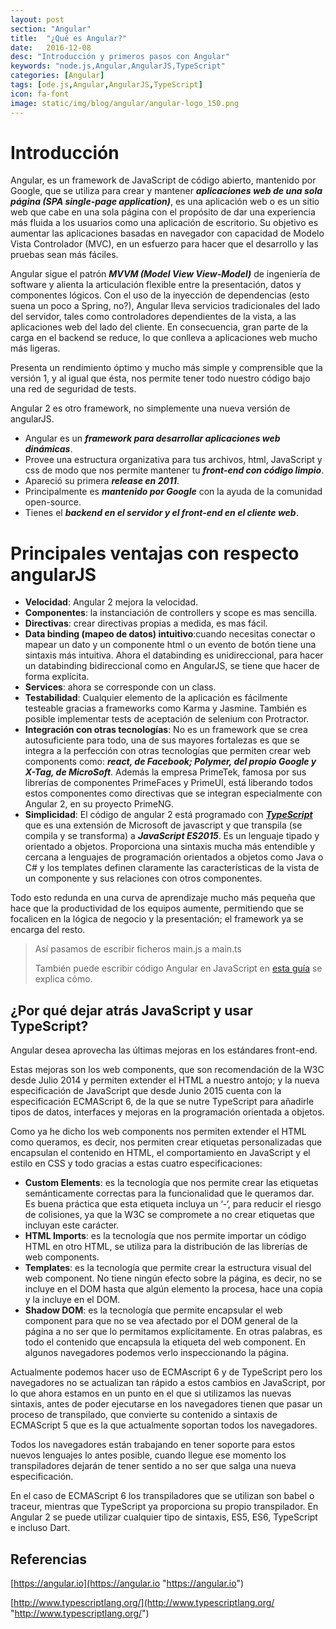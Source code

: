 ```yaml
---
layout: post
section: "Angular"
title:  "¿Qué es Angular?"
date:   2016-12-08
desc: "Introducción y primeros pasos con Angular"
keywords: "node.js,Angular,AngularJS,TypeScript"
categories: [Angular]
tags: [ode.js,Angular,AngularJS,TypeScript]
icon: fa-font
image: static/img/blog/angular/angular-logo_150.png
---
```


# Introducción #

Angular, es un framework de JavaScript de código abierto, mantenido por Google, que se utiliza para crear y mantener ***aplicaciones web de una sola página (SPA single-page application)***, es una aplicación web o es un sitio web que cabe en una sola página con el propósito de dar una experiencia más fluida a los usuarios como una aplicación de escritorio. Su objetivo es aumentar las aplicaciones basadas en navegador con capacidad de Modelo Vista Controlador (MVC), en un esfuerzo para hacer que el desarrollo y las pruebas sean más fáciles.

Angular sigue el patrón ***MVVM (Model View View-Model)*** de ingeniería de software y alienta la articulación flexible entre la presentación, datos y componentes lógicos. Con el uso de la inyección de dependencias (esto suena un poco a Spring, no?), Angular lleva servicios tradicionales del lado del servidor, tales como controladores dependientes de la vista, a las aplicaciones web del lado del cliente. En consecuencia, gran parte de la carga en el backend se reduce, lo que conlleva a aplicaciones web mucho más ligeras.

Presenta un rendimiento óptimo y mucho más simple y comprensible que la versión 1, y al igual que ésta, nos permite tener todo nuestro código bajo una red de seguridad de tests.

Angular 2 es otro framework, no simplemente una nueva versión de angularJS.

- Angular es un ***framework para desarrollar aplicaciones web dinámicas***.
- Provee una estructura organizativa para tus archivos, html, JavaScript y css de modo que nos permite mantener tu ***front-end con código limpio***.
- Apareció su primera ***release en 2011***.
- Principalmente es ***mantenido por Google*** con la ayuda de la comunidad open-source.
- Tienes el ***backend en el servidor y el front-end en el cliente web***.

# Principales ventajas con respecto angularJS #

- **Velocidad**: Angular 2 mejora la velocidad.
- **Componentes**: la instanciación de controllers y scope es mas sencilla.
- **Directivas**: crear directivas propias a medida, es mas fácil.
- **Data binding (mapeo de datos) intuitivo**:cuando necesitas conectar o mapear un dato y un componente html o un evento de botón tiene una sintaxis más intuitiva. Ahora el databinding es unidireccional, para hacer un databinding bidireccional como en AngularJS, se tiene que hacer de forma explícita.
- **Services**: ahora se corresponde con un class.
- **Testabilidad**: Cualquier elemento de la aplicación es fácilmente testeable gracias a frameworks como Karma y Jasmine. También es posible implementar tests de aceptación de selenium con Protractor.
- **Integración con otras tecnologías**:
No es un framework que se crea autosuficiente para todo, una de sus mayores fortalezas es que se integra a la perfección con otras tecnologías que permiten crear web components como: ***react, de Facebook; Polymer, del propio Google y X-Tag, de MicroSoft***. Además la empresa PrimeTek, famosa por sus librerías de componentes PrimeFaces y PrimeUI, está liberando todos estos componentes como directivas que se integran especialmente con Angular 2, en su proyecto PrimeNG.
- **Simplicidad**: El código de angular 2 está programado con ***[TypeScript](http://www.typescriptlang.org/ "TypeScrip")*** que es una extensión de Microsoft de javascript y que transpila (se compila y se transforma) a ***JavaScript ES2015***. Es un lenguaje tipado y orientado a objetos. Proporciona una sintaxis mucha más entendible y cercana a lenguajes de programación orientados a objetos como Java o C# y los templates definen claramente las características de la vista de un componente y sus relaciones con otros componentes.

Todo esto redunda en una curva de aprendizaje mucho más pequeña que hace que la productividad de los equipos aumente, permitiendo que se focalicen en la lógica de negocio y la presentación; el framework ya se encarga del resto.

> Así pasamos de escribir ficheros main.js a main.ts
> 
> También puede escribir código Angular en JavaScript en [esta guía](https://angular.io/docs/ts/latest/cookbook/ts-to-js.html "esta guía") se explica cómo.

## ¿Por qué dejar atrás JavaScript y usar TypeScript? ##

Angular desea aprovecha las últimas mejoras en los estándares front-end.

Estas mejoras son los web components, que son recomendación de la W3C desde Julio 2014 y permiten extender el HTML a nuestro antojo; y la nueva especificación de JavaScript que desde Junio 2015 cuenta con la especificación ECMAScript 6, de la que se nutre TypeScript para añadirle tipos de datos, interfaces y mejoras en la programación orientada a objetos.

Como ya he dicho los web components nos permiten extender el HTML como queramos, es decir, nos permiten crear etiquetas personalizadas que encapsulan el contenido en HTML, el comportamiento en JavaScript y el estilo en CSS y todo gracias a estas cuatro especificaciones:

- **Custom Elements**: es la tecnología que nos permite crear las etiquetas semánticamente correctas para la funcionalidad que le queramos dar. Es buena práctica que esta etiqueta incluya un ‘-‘, para reducir el riesgo de colisiones, ya que la W3C se compromete a no crear etiquetas que incluyan este carácter.
- **HTML Imports**: es la tecnología que nos permite importar un código HTML en otro HTML, se utiliza para la distribución de las librerías de web components.
- **Templates**: es la tecnología que permite crear la estructura visual del web component. No tiene ningún efecto sobre la página, es decir, no se incluye en el DOM hasta que algún elemento la procesa, hace una copia y la incluye en el DOM.
- **Shadow DOM**: es la tecnología que permite encapsular el web component para que no se vea afectado por el DOM general de la página a no ser que lo permitamos explícitamente. En otras palabras, es todo el contenido que encapsula la etiqueta del web component. En algunos navegadores podemos verlo inspeccionando la página.

Actualmente podemos hacer uso de ECMAscript 6 y de TypeScript pero los navegadores no se actualizan tan rápido a estos cambios en JavaScript, por lo que ahora estamos en un punto en el que si utilizamos las nuevas sintaxis, antes de poder ejecutarse en los navegadores tienen que pasar un proceso de transpilado, que convierte su contenido a sintaxis de ECMAScript 5 que es la que actualmente soportan todos los navegadores.

Todos los navegadores están trabajando en tener soporte para estos nuevos lenguajes lo antes posible, cuando llegue ese momento los transpiladores dejarán de tener sentido a no ser que salga una nueva especificación.

En el caso de ECMAScript 6 los transpiladores que se utilizan son babel o traceur, mientras que TypeScript ya proporciona su propio transpilador. En Angular 2 se puede utilizar cualquier tipo de sintaxis, ES5, ES6, TypeScript e incluso Dart.
## Referencias ##

[https://angular.io](https://angular.io "https://angular.io")

[http://www.typescriptlang.org/](http://www.typescriptlang.org/ "http://www.typescriptlang.org/")